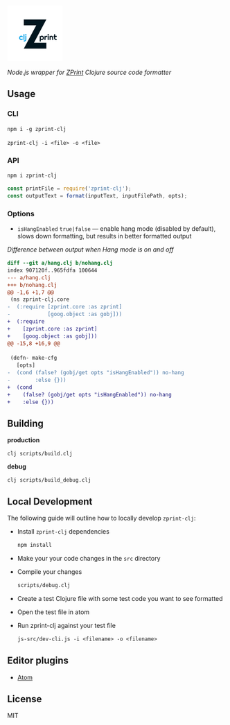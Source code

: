 <img src="logo.png" width=128 />

_Node.js wrapper for [ZPrint](https://github.com/kkinnear/zprint) Clojure source code formatter_

## Usage

### CLI

```
npm i -g zprint-clj

zprint-clj -i <file> -o <file>
```

### API

```
npm i zprint-clj
```

```js
const printFile = require('zprint-clj');
const outputText = format(inputText, inputFilePath, opts);
```

### Options

* `isHangEnabled` `true|false` — enable hang mode (disabled by default), slows down formatting, but results in better formatted output

*Difference between output when Hang mode is on and off*

```diff
diff --git a/hang.clj b/nohang.clj
index 907120f..965fdfa 100644
--- a/hang.clj
+++ b/nohang.clj
@@ -1,6 +1,7 @@
 (ns zprint-clj.core
-  (:require [zprint.core :as zprint]
-            [goog.object :as gobj]))
+  (:require
+    [zprint.core :as zprint]
+    [goog.object :as gobj]))
@@ -15,8 +16,9 @@

 (defn- make-cfg
   [opts]
-  (cond (false? (gobj/get opts "isHangEnabled")) no-hang
-        :else {}))
+  (cond
+    (false? (gobj/get opts "isHangEnabled")) no-hang
+    :else {}))
```

## Building

**production**

```
clj scripts/build.clj
```

**debug**

```
clj scripts/build_debug.clj
```

## Local Development

The following guide will outline how to locally develop `zprint-clj`:

- Install `zprint-clj` dependencies

  ```bash
  npm install
  ```

- Make your your code changes in the `src` directory

- Compile your changes

  ```bash
  scripts/debug.clj
  ```

- Create a test Clojure file with some test code you want to see formatted

- Open the test file in atom

- Run zprint-clj against your test file

  ```clojure
  js-src/dev-cli.js -i <filename> -o <filename>
  ```

## Editor plugins

- [Atom](https://github.com/roman01la/zprint-atom)

## License

MIT
